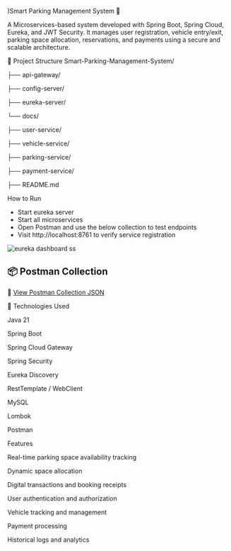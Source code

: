 )Smart Parking Management System 🚗


A Microservices-based system developed with Spring Boot, Spring Cloud, Eureka, and JWT Security.
It manages user registration, vehicle entry/exit, parking space allocation, reservations, and payments using a secure and scalable architecture.

📁 Project Structure
Smart-Parking-Management-System/

├── api-gateway/

├── config-server/

├── eureka-server/

└── docs/

├── user-service/

├── vehicle-service/

├── parking-service/

├── payment-service/

├── README.md


How to Run


* Start eureka server
* Start all microservices
* Open Postman and use the below collection to test endpoints
* Visit http://localhost:8761 to verify service registration

![eureka dashboard ss](https://github.com/user-attachments/assets/dcec032c-e0b6-4260-acca-c7f3134c9fd7)


## 📦 Postman Collection

🔗 [View Postman Collection JSON](./docs-ss/postman/spms-postman-collection.json)

			
		
🧪 Technologies Used


Java 21

Spring Boot

Spring Cloud Gateway

Spring Security 

Eureka Discovery

RestTemplate / WebClient

MySQL

Lombok

Postman


Features

Real-time parking space availability tracking

Dynamic space allocation

Digital transactions and booking receipts

User authentication and authorization

Vehicle tracking and management

Payment processing

Historical logs and analytics
